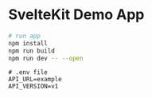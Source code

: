 # SvelteKit Demo App

```bash
# run app
npm install
npm run build
npm run dev -- --open
```

```shell
# .env file
API_URL=example
API_VERSION=v1
```